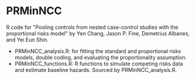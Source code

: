 # PRMinNCC
R code for "Pooling controls from nested case-control studies with the proportional risks model" by Yen Chang, Jason P. Fine, Demetrius Albanes, and Yei Eun Shin. 

- PRMinNCC_analysis.R: for fitting the standard and proportional risks models, double coding, and evaluating the proportionality assumption.  
- PRMinNCC_functions.R: R functions to simulate competing risks data and estimate baseline hazards. Sourced by PRMinNCC_analysis.R.
